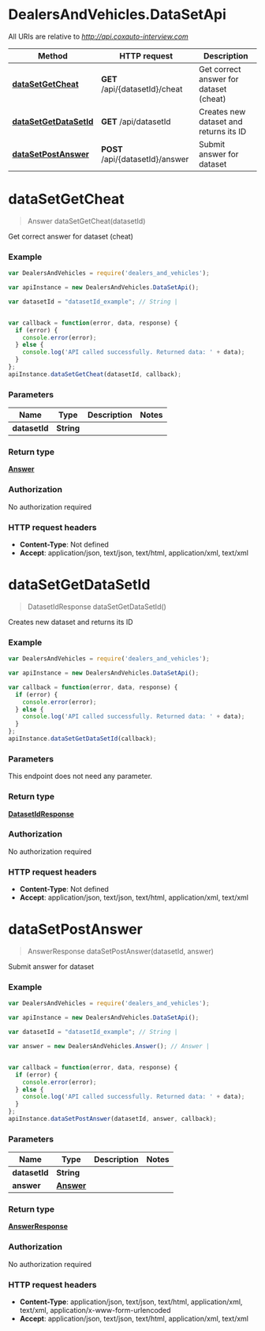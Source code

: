 # DealersAndVehicles.DataSetApi

All URIs are relative to *http://api.coxauto-interview.com*

Method | HTTP request | Description
------------- | ------------- | -------------
[**dataSetGetCheat**](DataSetApi.md#dataSetGetCheat) | **GET** /api/{datasetId}/cheat | Get correct answer for dataset (cheat)
[**dataSetGetDataSetId**](DataSetApi.md#dataSetGetDataSetId) | **GET** /api/datasetId | Creates new dataset and returns its ID
[**dataSetPostAnswer**](DataSetApi.md#dataSetPostAnswer) | **POST** /api/{datasetId}/answer | Submit answer for dataset


<a name="dataSetGetCheat"></a>
# **dataSetGetCheat**
> Answer dataSetGetCheat(datasetId)

Get correct answer for dataset (cheat)

### Example
```javascript
var DealersAndVehicles = require('dealers_and_vehicles');

var apiInstance = new DealersAndVehicles.DataSetApi();

var datasetId = "datasetId_example"; // String | 


var callback = function(error, data, response) {
  if (error) {
    console.error(error);
  } else {
    console.log('API called successfully. Returned data: ' + data);
  }
};
apiInstance.dataSetGetCheat(datasetId, callback);
```

### Parameters

Name | Type | Description  | Notes
------------- | ------------- | ------------- | -------------
 **datasetId** | **String**|  | 

### Return type

[**Answer**](Answer.md)

### Authorization

No authorization required

### HTTP request headers

 - **Content-Type**: Not defined
 - **Accept**: application/json, text/json, text/html, application/xml, text/xml

<a name="dataSetGetDataSetId"></a>
# **dataSetGetDataSetId**
> DatasetIdResponse dataSetGetDataSetId()

Creates new dataset and returns its ID

### Example
```javascript
var DealersAndVehicles = require('dealers_and_vehicles');

var apiInstance = new DealersAndVehicles.DataSetApi();

var callback = function(error, data, response) {
  if (error) {
    console.error(error);
  } else {
    console.log('API called successfully. Returned data: ' + data);
  }
};
apiInstance.dataSetGetDataSetId(callback);
```

### Parameters
This endpoint does not need any parameter.

### Return type

[**DatasetIdResponse**](DatasetIdResponse.md)

### Authorization

No authorization required

### HTTP request headers

 - **Content-Type**: Not defined
 - **Accept**: application/json, text/json, text/html, application/xml, text/xml

<a name="dataSetPostAnswer"></a>
# **dataSetPostAnswer**
> AnswerResponse dataSetPostAnswer(datasetId, answer)

Submit answer for dataset

### Example
```javascript
var DealersAndVehicles = require('dealers_and_vehicles');

var apiInstance = new DealersAndVehicles.DataSetApi();

var datasetId = "datasetId_example"; // String | 

var answer = new DealersAndVehicles.Answer(); // Answer | 


var callback = function(error, data, response) {
  if (error) {
    console.error(error);
  } else {
    console.log('API called successfully. Returned data: ' + data);
  }
};
apiInstance.dataSetPostAnswer(datasetId, answer, callback);
```

### Parameters

Name | Type | Description  | Notes
------------- | ------------- | ------------- | -------------
 **datasetId** | **String**|  | 
 **answer** | [**Answer**](Answer.md)|  | 

### Return type

[**AnswerResponse**](AnswerResponse.md)

### Authorization

No authorization required

### HTTP request headers

 - **Content-Type**: application/json, text/json, text/html, application/xml, text/xml, application/x-www-form-urlencoded
 - **Accept**: application/json, text/json, text/html, application/xml, text/xml

